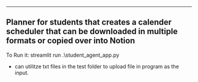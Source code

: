 ------

Planner for students that creates a calender scheduler that can be downloaded in multiple formats or copied over into Notion
------
To Run it: streamlit run .\student_agent_app.py
* can utilitze txt files in the test folder to upload file in program as the input.
